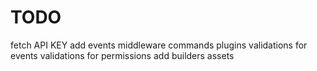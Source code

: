 # TODO
fetch API KEY
add events
middleware
commands
plugins
validations for events
validations for permissions
add builders
assets